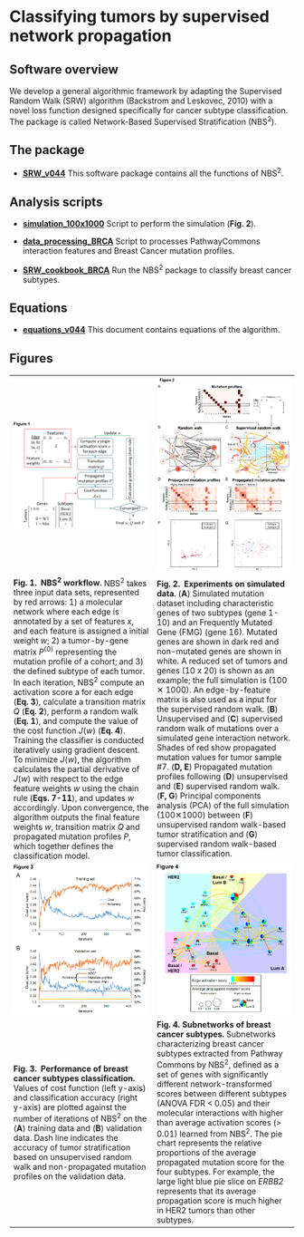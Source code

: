 # Classifying tumors by supervised network propagation   

## Software overview
  
We develop a general algorithmic framework by adapting the Supervised Random Walk (SRW) algorithm (Backstrom and Leskovec, 2010) with a novel loss function designed specifically for cancer subtype classification. The package is called Network-Based Supervised Stratification (NBS<sup>2</sup>).  
  
## The package
  
* [__SRW_v044__](./SRW_v044.py) This software package contains all the functions of NBS<sup>2</sup>.  
  
## Analysis scripts
  
* [__simulation_100x1000__](./simulation_100x1000.ipynb) Script to perform the simulation (**Fig. 2**).  
  
* [__data_processing_BRCA__](./data_processing_BRCA.ipynb) Script to processes PathwayCommons interaction features and Breast Cancer mutation profiles.  
  
* [__SRW_cookbook_BRCA__](./SRW_cookbook_BRCA.ipynb) Run the NBS<sup>2</sup> package to classify breast cancer subtypes.   
  
## Equations
  
* [__equations_v044__](./equations_v044.ipynb) This document contains equations of the algorithm.  
  
## Figures
  
| | |
|:---|:---|
| ![Fig. 1](./images/Figure_1_method.PNG) | ![Fig. 2](./images/Figure_2_simulation.PNG) |
| **Fig. 1. NBS<sup>2</sup> workflow.** NBS<sup>2</sup> takes three input data sets, represented by red arrows: 1) a molecular network where each edge is annotated by a set of features *x*, and each feature is assigned a initial weight *w*; 2) a tumor-by-gene matrix *P*<sup>(0)</sup> representing the mutation profile of a cohort; and 3) the defined subtype of each tumor. In each iteration, NBS<sup>2</sup> compute an activation score a for each edge (**Eq. 3**), calculate a transition matrix *Q* (**Eq. 2**), perform a random walk (**Eq. 1**), and compute the value of the cost function *J*(*w*) (**Eq. 4**). Training the classifier is conducted iteratively using gradient descent. To minimize *J*(*w*), the algorithm calculates the partial derivative of *J*(*w*) with respect to the edge feature weights *w* using the chain rule (**Eqs. 7-11**), and updates *w* accordingly. Upon convergence, the algorithm outputs the final feature weights *w*, transition matrix *Q* and propagated mutation profiles *P*, which together defines the classification model. | **Fig. 2. Experiments on simulated data.** (**A**) Simulated mutation dataset including characteristic genes of two subtypes (gene 1-10) and an Frequently Mutated Gene (FMG) (gene 16). Mutated genes are shown in dark red and non-mutated genes are shown in white. A reduced set of tumors and genes (10 x 20) is shown as an example; the full simulation is (100 ✕ 1000). An edge-by-feature matrix is also used as a input for the supervised random walk. (**B**) Unsupervised and (**C**) supervised random walk of mutations over a simulated gene interaction network. Shades of red show propagated mutation values for tumor sample #7. (**D, E**) Propagated mutation profiles following (**D**) unsupervised and (**E**) supervised random walk. (**F, G**) Principal components analysis (PCA) of the full simulation (100✕1000) between (**F**) unsupervised random walk-based tumor stratification and (**G**) supervised random walk-based tumor classification. |  
| ![Fig. 3](./images/Figure_BRCA_learning_curve.PNG) | ![Fig. 4](./images/Figure_BRCA_subnets.PNG) |
| **Fig. 3. Performance of breast cancer subtypes classification.** Values of cost function (left y-axis) and classification accuracy (right y-axis) are plotted against the number of iterations of NBS<sup>2</sup> on the (**A**) training data and (**B**) validation data. Dash line indicates the accuracy of tumor stratification based on unsupervised random walk and non-propagated mutation profiles on the validation data. | **Fig. 4. Subnetworks of breast cancer subtypes.** Subnetworks characterizing breast cancer subtypes extracted from Pathway Commons by NBS<sup>2</sup>, defined as a set of genes with significantly different network-transformed scores between different subtypes (ANOVA FDR < 0.05) and their molecular interactions with higher than average activation scores (> 0.01) learned from NBS<sup>2</sup>. The pie chart represents the relative proportions of the average propagated mutation score for the four subtypes. For example, the large light blue pie slice on *ERBB2* represents that its average propagation score is much higher in HER2 tumors than other subtypes.|  
  
